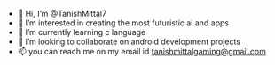 - 👋 Hi, I’m @TanishMittal7
- 👀 I’m interested in creating the most futuristic ai and apps
- 🌱 I’m currently learning c language
- 💞️ I’m looking to collaborate on android development projects
- 📫 you can reach me on my email id tanishmittalgaming@gmail.com

<!---
TanishMittal7/TanishMittal7 is a ✨ special ✨ repository because its `README.md` (this file) appears on your GitHub profile.
You can click the Preview link to take a look at your changes.
--->
